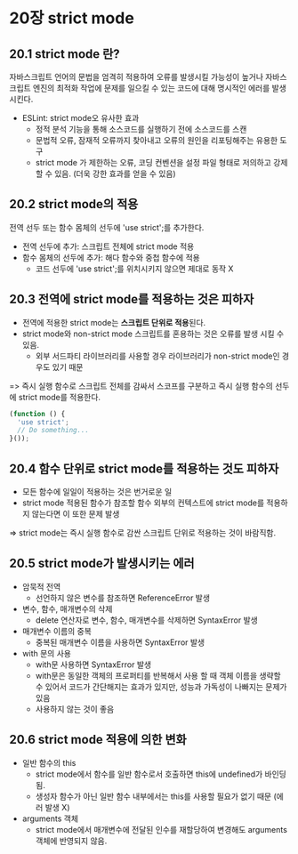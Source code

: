 # 20장 strict mode
## 20.1 strict mode 란?
자바스크립트 언어의 문법을 엄격히 적용하여 오류를 발생시킬 가능성이 높거나 자바스크립트 엔진의 최적화 작업에 문제를 일으킬 수 있는 코드에 대해 명시적인 에러를 발생시킨다.
- ESLint: strict mode오 유사한 효과
  - 정적 분석 기능을 통해 소스코드를 실행하기 전에 소스코드를 스캔
  - 문법적 오류, 잠재적 오류까지 찾아내고 오류의 원인을 리포팅해주는 유용한 도구
  - strict mode 가 제한하는 오류, 코딩 컨벤션을 설정 파일 형태로 저의하고 강제할 수 있음. (더욱 강한 효과를 얻을 수 있음)
 
## 20.2 strict mode의 적용
전역 선두 또는 함수 몸체의 선두에 'use strict';를 추가한다.
- 전역 선두에 추가: 스크립트 전체에 strict mode 적용
- 함수 몸체의 선두에 추가: 해다 함수와 중첩 함수에 적용
  - 코드 선두에 'use strict';를 위치시키지 않으면 제대로 동작 X

## 20.3 전역에 strict mode를 적용하는 것은 피하자
- 전역에 적용한 strict mode는 **스크립트 단위로 적용**된다.
- strict mode와 non-strict mode 스크립트를 혼용하는 것은 오류를 발생 시킬 수 있음.
  - 외부 서드파티 라이브러리를 사용할 경우 라이브러리가 non-strict mode인 경우도 있기 때문

=> 즉시 실행 함수로 스크립트 전체를 감싸서 스코프를 구분하고 즉시 실행 함수의 선두에 strict mode를 적용한다.
```jsx
(function () {
  'use strict';
  // Do something...
}());
```

## 20.4 함수 단위로 strict mode를 적용하는 것도 피하자
- 모든 함수에 일일이 적용하는 것은 번거로운 일
- strict mode 적용된 함수가 참조할 함수 외부의 컨텍스트에 strict mode를 적용하지 않는다면 이 또한 문제 발생

=> strict mode는 즉시 실행 함수로 감싼 스크립트 단위로 적용하는 것이 바람직함.


## 20.5 strict mode가 발생시키는 에러
- 암묵적 전역
  - 선언하지 않은 변수를 참조하면 ReferenceError 발생
- 변수, 함수, 매개변수의 삭제
  - delete 연산자로 변수, 함수, 매개변수를 삭제하면 SyntaxError 발생
- 매개변수 이름의 중복
  - 중복된 매개변수 이름을 사용하면 SyntaxError 발생
- with 문의 사용
  - with문 사용하면 SyntaxError 발생
  - with문은 동일한 객체의 프로퍼티를 반복해서 사용 할 때 객체 이름을 생략할 수 있어서 코드가 간단해지는 효과가 있지만, 성능과 가독성이 나빠지는 문제가 있음
  - 사용하지 않는 것이 좋음
 

## 20.6 strict mode 적용에 의한 변화
- 일반 함수의 this
  - strict mode에서 함수를 일반 함수로서 호출하면 this에 undefined가 바인딩 됨.
  - 생성자 함수가 아닌 일반 함수 내부에서는 this를 사용할 필요가 없기 때문 (에러 발생 X)
- arguments 객체
  - strict mode에서 매개변수에 전달된 인수를 재할당하여 변경해도 arguments 객체에 반영되지 않음.
